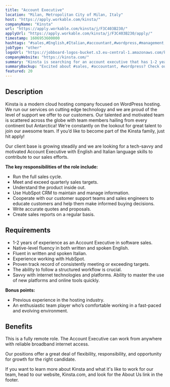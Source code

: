 ```yaml
---
title: "Account Executive"
location: "Milan, Metropolitan City of Milan, Italy"
host: "https://apply.workable.com/kinsta/"
companyName: "Kinsta"
url: "https://apply.workable.com/kinsta/j/F3C403B230/"
applyUrl: "https://apply.workable.com/kinsta/j/F3C403B230/apply/"
timestamp: 1606953600000
hashtags: "#sales,#English,#Italian,#accountant,#wordpress,#management,#crm,"
jobType: "other"
logoUrl: "https://jobboard-logos-bucket.s3.eu-central-1.amazonaws.com/kinsta"
companyWebsite: "https://kinsta.com/"
summary: "Kinsta is searching for an account executive that has 1-2 years of experience as an Account Executive in software sales."
summaryBackup: "Excited about #sales, #accountant, #wordpress? Check out this job post!"
featured: 20
---
```


## Description

Kinsta is a modern cloud hosting company focused on WordPress hosting. We run our services on cutting edge technology and we are proud of the level of support we offer to our customers. Our talented and motivated team is scattered across the globe with team members hailing from every continent but Antarctica! We're constantly on the lookout for great talent to join our awesome team. If you’d like to become part of the Kinsta family, just hit apply!

Our client base is growing steadily and we are looking for a tech-savvy and motivated Account Executive with English and Italian language skills to contribute to our sales efforts.

**The key responsibilities of the role include:**

*   Run the full sales cycle.
*   Meet and exceed quarterly sales targets.
*   Understand the product inside out.
*   Use HubSpot CRM to maintain and manage information.
*   Cooperate with our customer support teams and sales engineers to educate customers and help them make informed buying decisions.
*   Write accurate quotes and proposals.
*   Create sales reports on a regular basis.

## Requirements

*   1-2 years of experience as an Account Executive in software sales.
*   Native-level fluency in both written and spoken English.
*   Fluent in written and spoken Italian.
*   Experience working with HubSpot.
*   Proven track record of consistently meeting or exceeding targets.
*   The ability to follow a structured workflow is crucial.
*   Savvy with internet technologies and platforms. Ability to master the use of new platforms and online tools quickly.

**Bonus points:**

*   Previous experience in the hosting industry.
*   An enthusiastic team player who’s comfortable working in a fast-paced and evolving environment.

## Benefits

This is a fully remote role. The Account Executive can work from anywhere with reliable broadband internet access.

Our positions offer a great deal of flexibility, responsibility, and opportunity for growth for the right candidate.

If you want to learn more about Kinsta and what it's like to work for our team, head to our website, Kinsta.com, and look for the About Us link in the footer.
